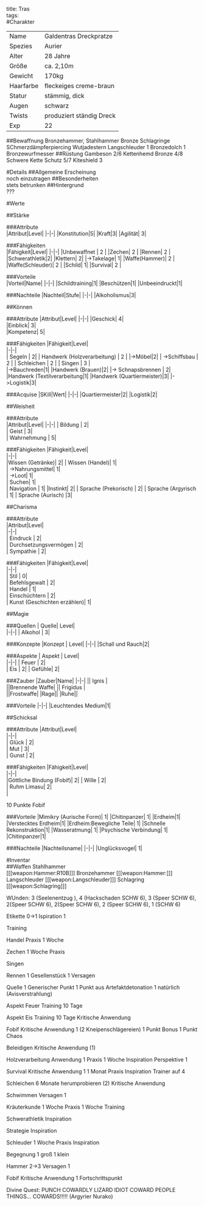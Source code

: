 title: Tras  
tags:   
#Charakter

|||
|-|-|
|Name|Galdentras Dreckpratze|
|Spezies|Aurier|
|Alter|28 Jahre|
|Größe|ca. 2,10m|
|Gewicht|170kg|
|Haarfarbe|fleckeiges creme-braun|
|Statur|stämmig, dick|
|Augen|schwarz|
|Twists| produziert ständig Dreck|
|Exp|22|
##Bewaffnung
Bronzehammer, Stahlhammer
Bronze Schlagringe 
SChmerzdämpferpiercing
Wutjadestern
Langschleuder
1 Bronzedolch
1 Bronzewurfmesser
##Rüstung
Gambeson 2/6
Kettenhemd Bronze 4/8
Schwere Kette Schutz 5/7
Kiteshield 3

#Details
##Allgemeine Erscheinung  
noch einzutragen
##Besonderheiten  
stets betrunken
##Hintergrund  
???

#Werte

##Stärke  

###Attribute  
|Attribut|Level|
|-|-|
|Konstitution|5|
|Kraft|3|
|Agilität| 3|

###Fähigkeiten  
|Fähigkeit|Level|
|-|-|
|Unbewaffnet | 2 |
|Zechen| 2 |
|Rennen| 2 |
|Schwerathletik|2|
|Klettern| 2|
|->Takelage| 1|
|Waffe(Hammer)| 2 |
|Waffe(Schleuder)| 2 |
|Schild| 1|
|Survival| 2 |    
    
###Vorteile  
|Vorteil|Name|
|-|-|
|Schildtraining|1|
|Beschützen|1|
|Unbeeindruckt|1|


###Nachteile
|Nachteil|Stufe|
|-|-|
|Alkoholismus|3|

##Können

###Attribute
|Attribut|Level|
|-|-|
|Geschick| 4|  
|Einblick| 3|  
|Kompetenz| 5|  

###Fähigkeiten
|Fähigkeit|Level|  
|-|-|  
|  Segeln |  2|
|  Handwerk (Holzverarbeitung) | 2 |
|->Möbel|2|
|  ->Schiffsbau |  2 |
|  Schleichen |  2 |
|  Singen  | 3 |  
|->Bauchreden|1|
|Handwerk (Brauen)|2|
|-> Schnapsbrennen | 2|
|Handwerk (Textilverarbeitung|1|
|Handwerk (Quartiermeister)|3|
|->Logistik|3|

###Acquise
|SKill|Wert|
|-|-|
|Quartiermeister|2|
|Logistik|2|

##Weisheit

###Attribute  
|Attribut|Level|
|-|-|
|  Bildung |  2|  
|  Geist |  3|  
|  Wahrnehmung |  5|  

###Fähigkeiten
|Fähigkeit|Level|  
|-|-|  
|Wissen (Getränke)| 2| 
|  Wissen (Handel)|  1|  
|  ->Nahrungsmittel|  1|  
|  ->Loot|  1|  
|  Suchen|  1|  
|  Navigation |  1| 
|Instinkt| 2|
|  Sprache (Prekorisch) |  2|
|  Sprache (Argyrisch | 1|
|  Sprache  (Aurisch) |3|

##Charisma

###Attribute  
|Attribut|Level|  
|-|-|  
|  Eindruck |  2|  
|  Durchsetzungsvermögen |  2|  
|  Sympathie |  2|  

###Fähigkeiten
|Fähigkeit|Level|  
|-|-|  
|  Stil |  0|  
|  Befehlsgewalt |  2|  
|  Handel |  1|  
|  Einschüchtern |  2|  
| Kunst (Geschichten erzählen)| 1|

##Magie

###Quellen
| Quelle|  Level|    
|-|-|
|  Alkohol |  3|  

###Konzepte
|Konzept | Level|
|-|-|
|Schall und Rauch|2|

###Aspekte
| Aspekt |  Level|    
|-|-|
|   Feuer |  2|  
|   Eis |  2|
| Gefühle| 2|  

###Zauber
|Zauber|Name|
|-|-|
|| Ignis |  
||Brennende Waffe|
|| Frigidus |  
||Frostwaffe|
|Rage||
|Ruhe||

###Vorteile
|-|-|
|Leuchtendes Medium|1|

##Schicksal

###Attribute
|Attribut|Level|  
|-|-|  
|  Glück |  2|  
|  Mut |  3|  
|  Gunst |  2|  

###Fähigkeiten
|Fähigkeit|Level|  
|-|-|  
|Göttliche Bindung (Fobif)| 2|
|  Wille |  2|  
|  Ruhm Limasu|  2|  
|

10 Punkte Fobif

###Vorteile
|Mimikry (Aurische Form)| 1|
|Chitinpanzer| 1|
|Erdheim|1|
|Verstecktes Erdheim|1|
|Erdheim:Bewegliche Teile| 1|
|Schnelle Rekonstruktion|1|
|Wasseratmung| 1|
|Psychische Verbindung| 1|
|Chitinpanzer|1|

###Nachteile
|Nachteilsname|
|-|-|
|Unglücksvogel| 1|


#Inventar  
##Waffen
Stahlhammer  
[[[weapon:Hammer:R10B]]]
Bronzehammer
[[[weapon:Hammer:]]]
Langschleuder
[[[weapon:Langschleuder]]]
Schlagring
[[[weapon:Schlagring]]]


WUnden:
3 (Seelenentzug ), 4 (Hackschaden SCHW 6), 3 (Speer SCHW 6), 2(Speer SCHW 6), 2(Speer SCHW 6), 2 (Speer SCHW 6), 1 (SCHW 6)

Etikette 0->1
Ispiration 1

Training

Handel
Praxis 1 Woche

Zechen
1 Woche Praxis

Singen


Rennen
1 Gesellenstück
1 Versagen

Quelle
1 Generischer Punkt
1 Punkt aus Artefaktdetonation
1 natürlich (Avisverstrahlung)

Aspekt Feuer
Training 10 Tage

Aspekt Eis
Training 10 Tage
Kritische Anwendung

Fobif 
Kritische Anwendung 1
(2 Kneipenschlägereien)
1 Punkt Bonus
1 Punkt Chaos

Beleidigen
Kritische Anwendung (1)

Holzverarbeitung
Anwendung 1
Praxis 1 Woche
Inspiration
Perspektive 1

Survival
Kritische Anwendung 1
1 Monat Praxis
Inspiration
Trainer auf 4

Schleichen
6 Monate herumprobieren (2)
Kritische Anwendung

Schwimmen
Versagen 1

Kräuterkunde
1 Woche Praxis
1 Woche Training

Schwerathletik
Inspiration

Strategie
Inspiration

Schleuder
1 Woche Praxis
Inspiration


Begegnung 
1 groß 1 klein

Hammer 2->3
Versagen 1

Fobif
Kritische Anwendung
1 Fortschrittspunkt


Divine Quest: PUNCH COWARDLY LIZARD IDIOT COWARD PEOPLE THINGS... COWARDS!!!!! (Argyrier Nurako)